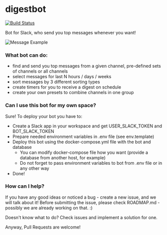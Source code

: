 # digestbot
[![Build Status](https://travis-ci.com/maybe-hello-world/digestbot.svg?branch=develop)](https://travis-ci.com/maybe-hello-world/digestbot)

Bot for Slack, who send you top messages whenever you want!

![Message Example](https://i.imgur.com/tWsw83p.png)

### What bot can do:
* find and send you top messages from a given channel, pre-defined sets of channels or all channels
* select messages for last N hours / days / weeks
* sort messages by 3 different sorting types
* create timers for you to receive a digest on schedule
* create your own presets to combine channels in one group


### Can I use this bot for my own space?
Sure! To deploy your bot you have to:
* Create a Slack app in your workspace and get USER_SLACK_TOKEN and BOT_SLACK_TOKEN
* Prepare needed environment variables in .env file (see env.template)
* Deploy this bot using the docker-compose.yml file with the bot and database
    * You can modify docker-compose file how you want (provide a database from another host, for example)
    * Do not forget to pass environment variables to bot from .env file or in any other way
* Done!


### How can I help?

If you have any good ideas or noticed a bug - create a new issue, and we will talk about it!
Before submitting the issue, please check ROADMAP.md - possibly we are already working on that. :)

Doesn't know what to do? Check issues and implement a solution for one.

Anyway, Pull Requests are welcome!
